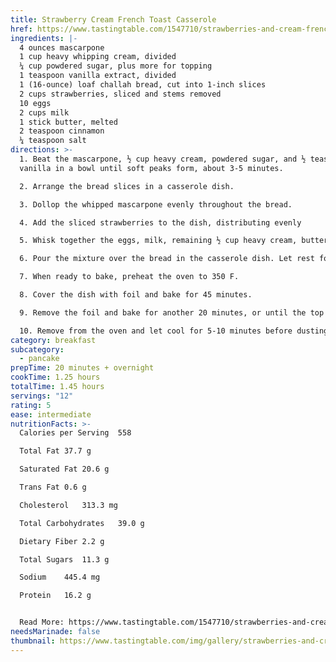```yaml
---
title: Strawberry Cream French Toast Casserole
href: https://www.tastingtable.com/1547710/strawberries-and-cream-french-toast-bake-recipe/
ingredients: |-
  4 ounces mascarpone
  1 cup heavy whipping cream, divided
  ¼ cup powdered sugar, plus more for topping
  1 teaspoon vanilla extract, divided
  1 (16-ounce) loaf challah bread, cut into 1-inch slices
  2 cups strawberries, sliced and stems removed
  10 eggs
  2 cups milk
  1 stick butter, melted
  2 teaspoon cinnamon
  ¼ teaspoon salt
directions: >-
  1. Beat the mascarpone, ½ cup heavy cream, powdered sugar, and ½ teaspoon
  vanilla in a bowl until soft peaks form, about 3-5 minutes.

  2. Arrange the bread slices in a casserole dish.

  3. Dollop the whipped mascarpone evenly throughout the bread.

  4. Add the sliced strawberries to the dish, distributing evenly

  5. Whisk together the eggs, milk, remaining ½ cup heavy cream, butter, remaining vanilla, cinnamon, and salt until completely smooth.

  6. Pour the mixture over the bread in the casserole dish. Let rest for at least 1 hour or overnight.

  7. When ready to bake, preheat the oven to 350 F.

  8. Cover the dish with foil and bake for 45 minutes.

  9. Remove the foil and bake for another 20 minutes, or until the top is golden brown and the custard has set.

  10. Remove from the oven and let cool for 5-10 minutes before dusting with powdered sugar.
category: breakfast
subcategory:
  - pancake
prepTime: 20 minutes + overnight
cookTime: 1.25 hours
totalTime: 1.45 hours
servings: "12"
rating: 5
ease: intermediate
nutritionFacts: >-
  Calories per Serving	558

  Total Fat	37.7 g

  Saturated Fat	20.6 g

  Trans Fat	0.6 g

  Cholesterol	313.3 mg

  Total Carbohydrates	39.0 g

  Dietary Fiber	2.2 g

  Total Sugars	11.3 g

  Sodium	445.4 mg

  Protein	16.2 g


  Read More: https://www.tastingtable.com/1547710/strawberries-and-cream-french-toast-bake-recipe/
needsMarinade: false
thumbnail: https://www.tastingtable.com/img/gallery/strawberries-and-cream-french-toast-bake-recipe/what-bread-should-i-use-for-a-french-toast-bake-1711397982.webp
---
```

